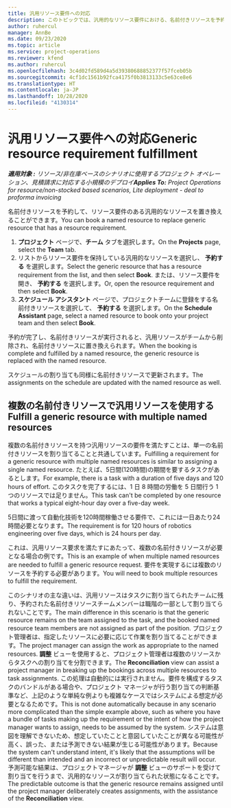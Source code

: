 ```yaml
---
title: 汎用リソース要件への対応
description: このトピックでは、汎用的なリソース要件における、名前付きリソースを予約する方法について説明します。
author: ruhercul
manager: AnnBe
ms.date: 09/23/2020
ms.topic: article
ms.service: project-operations
ms.reviewer: kfend
ms.author: ruhercul
ms.openlocfilehash: 3c4d02fd589d4a5d39380688852377f57fceb05b
ms.sourcegitcommit: 4cf1dc1561b92fca4175f0b3813133c5e63ce8e6
ms.translationtype: HT
ms.contentlocale: ja-JP
ms.lasthandoff: 10/28/2020
ms.locfileid: "4130314"
---
```

# <a name="generic-resource-requirement-fulfillment"></a><span data-ttu-id="aebfe-103">汎用リソース要件への対応</span><span class="sxs-lookup"><span data-stu-id="aebfe-103">Generic resource requirement fulfillment</span></span>

<span data-ttu-id="aebfe-104">_**適用対象 :** リソース/非在庫ベースのシナリオに使用するプロジェクト オペレーション、見積請求に対応する小規模のデプロイ_</span><span class="sxs-lookup"><span data-stu-id="aebfe-104">_**Applies To:** Project Operations for resource/non-stocked based scenarios, Lite deployment - deal to proforma invoicing_</span></span>

<span data-ttu-id="aebfe-105">名前付きリソースを予約して、リソース要件のある汎用的なリソースを置き換えることができます。</span><span class="sxs-lookup"><span data-stu-id="aebfe-105">You can book a named resource to replace generic resource that has a resource requirement.</span></span>

1. <span data-ttu-id="aebfe-106">**プロジェクト** ページで、**チーム** タブを選択します。</span><span class="sxs-lookup"><span data-stu-id="aebfe-106">On the **Projects** page, select the **Team** tab.</span></span>
2. <span data-ttu-id="aebfe-107">リストからリソース要件を保持している汎用的なリソースを選択し、 **予約する** を選択します。</span><span class="sxs-lookup"><span data-stu-id="aebfe-107">Select the generic resource that has a resource requirement from the list, and then select **Book**.</span></span> <span data-ttu-id="aebfe-108">または、リソース要件を開き、 **予約する** を選択します。</span><span class="sxs-lookup"><span data-stu-id="aebfe-108">Or, open the resource requirement and then select **Book**.</span></span>
3. <span data-ttu-id="aebfe-109">**スケジュール アシスタント** ページで、プロジェクトチームに登録をする名前付きリソースを選択して、 **予約する** を選択します。</span><span class="sxs-lookup"><span data-stu-id="aebfe-109">On the **Schedule Assistant** page, select a named resource to book onto your project team and then select **Book**.</span></span>

<span data-ttu-id="aebfe-110">予約が完了し、名前付きリソースが実行されると、汎用リソースがチームから削除され、名前付きリソースに置き換えられます。</span><span class="sxs-lookup"><span data-stu-id="aebfe-110">When the booking is complete and fulfilled by a named resource, the generic resource is replaced with the named resource.</span></span>

<span data-ttu-id="aebfe-111">スケジュールの割り当ても同様に名前付きリソースで更新されます。</span><span class="sxs-lookup"><span data-stu-id="aebfe-111">The assignments on the schedule are updated with the named resource as well.</span></span>

## <a name="fulfill-a-generic-resource-with-multiple-named-resources"></a><span data-ttu-id="aebfe-112">複数の名前付きリソースで汎用リソースを使用する</span><span class="sxs-lookup"><span data-stu-id="aebfe-112">Fulfill a generic resource with multiple named resources</span></span>
<span data-ttu-id="aebfe-113">複数の名前付きリソースを持つ汎用リソースの要件を満たすことは、単一の名前付きリソースを割り当てることと共通しています。</span><span class="sxs-lookup"><span data-stu-id="aebfe-113">Fulfilling a requirement for a generic resource with multiple named resources is similar to assigning a single named resource.</span></span> <span data-ttu-id="aebfe-114">たとえば、5日間(120時間)の期間を要するタスクがあるとします。</span><span class="sxs-lookup"><span data-stu-id="aebfe-114">For example, there is a task with a duration of five days and 120 hours of effort.</span></span> <span data-ttu-id="aebfe-115">このタスクを完了するには、1 日 8 時間の労働を 5 日間行う 1 つのリソースでは足りません。</span><span class="sxs-lookup"><span data-stu-id="aebfe-115">This task can't be completed by one resource that works a typical eight-hour day over a five-day week.</span></span> 

<span data-ttu-id="aebfe-116">5日間に渡って自動化技術を120時間稼働させる要件で、これには一日あたり24時間必要となります。</span><span class="sxs-lookup"><span data-stu-id="aebfe-116">The requirement is for 120 hours of robotics engineering over five days, which is 24 hours per day.</span></span>

<span data-ttu-id="aebfe-117">これは、汎用リソース要求を満たすにあたって、複数の名前付きリソースが必要となる場合の例です。</span><span class="sxs-lookup"><span data-stu-id="aebfe-117">This is an example of when multiple named resources are needed to fulfill a generic resource request.</span></span> <span data-ttu-id="aebfe-118">要件を実現するには複数のリソースを予約する必要があります。</span><span class="sxs-lookup"><span data-stu-id="aebfe-118">You will need to book multiple resources to fulfill the requirement.</span></span>

<span data-ttu-id="aebfe-119">このシナリオの主な違いは、汎用リソースはタスクに割り当てられたチームに残り、予約された名前付きリソースチームメンバーは職階の一部として割り当てられないことです。</span><span class="sxs-lookup"><span data-stu-id="aebfe-119">The main difference in this scenario is that the generic resource remains on the team assigned to the task, and the booked named resource team members are not assigned as part of the position.</span></span> <span data-ttu-id="aebfe-120">プロジェクト管理者は、指定したリソースに必要に応じて作業を割り当てることができます。</span><span class="sxs-lookup"><span data-stu-id="aebfe-120">The project manager can assign the work as appropriate to the named resources.</span></span> <span data-ttu-id="aebfe-121">**調整** ビューを使用すると、プロジェクト管理者は複数のリソースからタスクへの割り当てを分割できます。</span><span class="sxs-lookup"><span data-stu-id="aebfe-121">The **Reconciliation** view can assist a project manager in breaking up the bookings across multiple resources to task assignments.</span></span> <span data-ttu-id="aebfe-122">この処理は自動的には実行されません。要件を構成するタスクのバンドルがある場合や、プロジェクト マネージャが行う割り当ての判断基準など、上記のような単純な例よりも複雑なケースではシステムによる想定が必要となるためです。</span><span class="sxs-lookup"><span data-stu-id="aebfe-122">This is not done automatically because in any scenario more complicated than the simple example above, such as where you have a bundle of tasks making up the requirement or the intent of how the project manager wants to assign, needs to be assumed by the system.</span></span> <span data-ttu-id="aebfe-123">システムは意図を理解できないため、想定していたことと意図していたことが異なる可能性が高く、誤った、または予測できない結果が生じる可能性があります。</span><span class="sxs-lookup"><span data-stu-id="aebfe-123">Because the system can't understand intent, it's likely that the assumptions will be different than intended and an incorrect or unpredictable result will occur.</span></span> <span data-ttu-id="aebfe-124">予測可能な結果は、プロジェクトマネージャが **調整** ビューのサポートを受けて割り当てを行うまで、汎用的なリソースが割り当てられた状態になることです。</span><span class="sxs-lookup"><span data-stu-id="aebfe-124">The predictable outcome is that the generic resource remains assigned until the project manager deliberately creates assignments, with the assistance of the **Reconciliation** view.</span></span>


